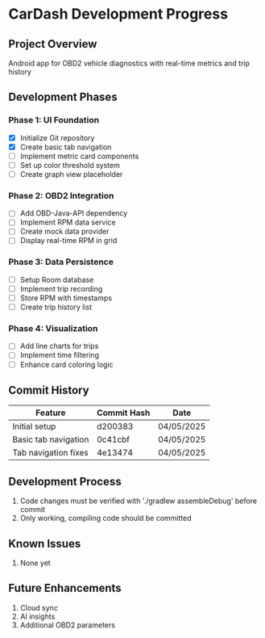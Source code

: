 # CarDash Development Progress

## Project Overview
Android app for OBD2 vehicle diagnostics with real-time metrics and trip history

## Development Phases

### Phase 1: UI Foundation
- [x] Initialize Git repository
- [x] Create basic tab navigation
- [ ] Implement metric card components
- [ ] Set up color threshold system
- [ ] Create graph view placeholder

### Phase 2: OBD2 Integration  
- [ ] Add OBD-Java-API dependency
- [ ] Implement RPM data service
- [ ] Create mock data provider
- [ ] Display real-time RPM in grid

### Phase 3: Data Persistence
- [ ] Setup Room database
- [ ] Implement trip recording
- [ ] Store RPM with timestamps
- [ ] Create trip history list

### Phase 4: Visualization
- [ ] Add line charts for trips
- [ ] Implement time filtering
- [ ] Enhance card coloring logic

## Commit History
| Feature | Commit Hash | Date |
|---------|-------------|------|
| Initial setup | d200383 | 04/05/2025 |
| Basic tab navigation | 0c41cbf | 04/05/2025 |
| Tab navigation fixes | 4e13474 | 04/05/2025 |

## Development Process
1. Code changes must be verified with './gradlew assembleDebug' before commit
2. Only working, compiling code should be committed

## Known Issues
1. None yet

## Future Enhancements
1. Cloud sync
2. AI insights
3. Additional OBD2 parameters
